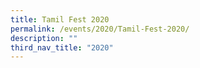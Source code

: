 ```yaml
---
title: Tamil Fest 2020
permalink: /events/2020/Tamil-Fest-2020/
description: ""
third_nav_title: "2020"
---
```

